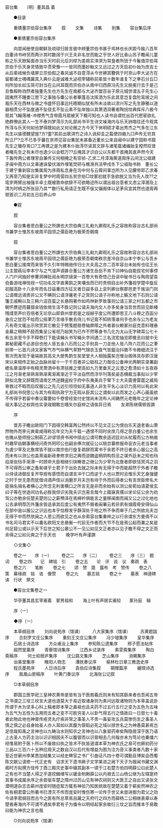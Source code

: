 <!-- { "loadSidebar": true } -->
容台集　　（明）董其昌 着 

　　●目录 

　　重镌董宗伯容台集序 
　　叙 
　　文集 
　　诗集 
　　别集 
　　容台集后序 

　　●重镌董宗伯容台集序 

　　向尝闻册使自朝鲜及琉球归皆言彼中辨董宗伯书甚于鸡林也长庆距今踰八百年白董诗书峙贸而两计其时数阔于兴王夫非名世而能之乎世人好比香山苏子瞻闻儿童称之乐天掀髯面赤当乐天时前元后刘缪为差肩实涬溟为耳食者所狃于今毚值宗伯耳宗伯于乐天身灵情致华贯荣豫一一皆同而墨妙鲐文又远过之方天启初仆始为庶吉士从后辈祗候负墙屏立宗伯假之春风诚不自意淂从今世拂其簪佩于时亰山李大泌方在留都诸士喁喁冀其入典仆云是诚难大泌视宰辅称前辈皆十数年谁复下之拳石分丘□何所加长如玉简可封当在云间耳既而宗伯亦从南中归西原冯先生又脱冕行去于是己丑鲁殿称岿然者独董先生也方先生在南都与大泌齐盟百谷子原元城世谓五子先生心固夷然不踵娄江厯下之事独与麋公长者搴蓬击汰挥洒为乐此其意岂复盘陀鸾坡之间哉乐天在西林与微之书盛怀旧事远托晤期似犹有所未淡故以浓兴写之先生静雅以道器相贯分不坠崖通不坠径玄不坠云素不坠岸独以其萧洒浻著者陶捖坟典挥斥八极今观其飞翰落楮-冲襟秀气含带霞月扇被天下概可知也人读书自谓忧出百代厯宦欲礼绝群僚此其人一生不泰刘梦淂示为礼部尚书平生诗文噪海内与乐天詶唱往还今观其所淂与乐天何如也梦得既如此又何论微之方今天下休明硕才辈出秀杰之气多在江东先生以骏德魏望旌?方?童?其前出歌淇竹之诗入讽抑圭之篇使四裔九□声传无穷其所立尸?立不已多乎曩在亰师见容台集犹未甚备近董长公来自闽中以建宁固称书窟先生之辙存焉口?工再镌之是为建本仆始淂尽读其文辞与诸笔载诸编始复瞠然叹昔者睹先生之有未尽也逸少以会嵇万??丘掩其才识白公以东都千首掩其直声然今天下轰传两公者理至自兼传又何相掩之有崇祯-乙求二月漳海黄道周序云间沈公祖建牙闽中周方以文辜逋诛蛰伏海外埋笔焚研与樵涣共活甲戌冬下公祖贻书称　董长公于建宁重剥容台集属周为序周私念身在沟中何与云霄间事岂所为人见朦帝耶乙求春又再至乃知是实非复梦中时周营四五贫宗伯□坟冢初就手急欲脱又当为先人改??之窀穸两臂出袖强半卓土既被敦命欲辞不可欲略述所以谓出祖台意者又虑尘滓溷及上清为时柄之所张目乃具艹数行私用请正生既不佞又辍阁体以足茅风宜其然也道周再顿首识二月初五日后养山中 

　　●叙 

　　叙 

　　容台集者思白董公之所譔也大宗伯典三礼勑九卿观礼乐之容故称容台古礼部尚书兼学士惟苏东坡周平园领之儒臣艳为极荣吾朝南 

　　叙 

　　容台集者思白董公之所譔也大宗伯典三礼勑九卿观礼乐之容故称容台古礼部尚书兼学士惟苏东坡周平园领之儒臣艳为极荣吾朝南秩宗差冷自京山本宁李公与吾乡思白董公接席而来皆不久引年特赐驰传归士大夫高之亦二百年容台未始有也往王长公主盟萟坛李本宁与之气谊声调甚合董公方诸生岳岳不肯下曰神仙自能拔宅何事傍人门户间独好参曹洞禅批阅永明宗镜录一百卷大有奇悟己丑读中秘书日与陶周望袁伯备游戏禅悦视一切功名文字直黄鹄之笑壤虫而已时贵侧目出补外籓视学楚中旋反初服高卧十八余年而名日益重四方征文者日益多自上衮列卿台察郡邑吏干旄诣门则公请赠远谒贵非公文不賟则公请浮屠老子之宫则公请子孙称地上觞文地下石则公请籓王戚畹以及三韩六诏百蛮之长悬购著作如鸡林新罗故事则公请三家之村五都之市朝怀赝迹而暮猎金钱依倚生活不胜记则公请夫海内文人亦多矣身当吾世而目见断楮残煤至声价百倍者无论京山即弇州曾若是之烜赫乎度公所遭即思王八斗穆之百函分身应之犹恐不给而公摇茟万言缘手散去侍儿书记竟不知转落谁何手也余与公为老友凡有奇文辄出示欣赏其它散见于劈笺题扇卷轴屏障之外者甚伙赖冢孙庭克意料理悬金募之稍稍不胫而集呈公省视乃始笑为已作不然等身书几化为太山无字碑耳公七十有五余至今手不释卷灯下能读蝇头书写蝇头字间遇二三名流宏抽览即推去曰就中无甚秘密藏不必游目也他人皆五金八石而公之手别具一刀圭他人皆八阵六花而公之茟别带一匕首凡诗文家客气市气纵横气草野气锦衣玉食气皆鉏治抖擞不令微细流注于胷次而发现于毫端故其高文大册隽韵生矣堂堂大人相独露矣岂惟台阁体具存即汉唐宋以来相传正始之血脉尚留十一于千百者非公砥柱之力哉往公备神光两朝实录署副緫名章温厚中有精灵萧洒中有肃括推之使高如九万里垂天之云澄之愈清如十五夜吞江之月渐老渐熟渐熟渐离渐离渐近于平淡自然而浮华刊落矣姿态横裁当事拟以少宰辞拟北詹又辞既而请南乞烋逆魏盗权于府中东夷美兵于辇下士大夫震詟雷霆之威局脊救过不暇而后叹服公之先几远引坦坦如无事道人非生平名心淡识力高何以有此宋礼部尚书倪思公与其为有瑕执政宁为无瑕从臣其公之谓矣以此而发之心声心画虽欲不传得乎若留中奏议纂要如千卷曾经宣付史馆尚未流布人间确然元老晚年之定论神祖大事记之权舆也实录竣期敢忘嚆矢尔庭梓之请俟异日焉 
　　友弟陈继儒顿首譔 

　　序 

　　昔苏子瞻出欧阳门下因得交韩富两公然终以不见文正公为恨白乐天退老香山萧然物外而李元爽辈咸得称忘年交为夫千载一遇恨不同时余庶几得之思白董公也余生也晚从塾师授公制萟乙卯谬领贤书闱中牍出公谓可教余适迟廷对从杖履而公方枘凿时趣罕齿朝事横经问奇外罔叩公也嗣余俸次就征公以陪京纂修报命衮衣元老当事者为虗少宰及北詹席皆不就以南宗伯行旋复疏辞而寓书于余若不终日者余心服公之高而未有以测公也盖熹庙新政聿修求旧之典而逆魏盗柄阴构剪忌之谋外廷未之知也珰焰渐张珰手渐滑一时顾命大臣相继引玦畴昔之继公为少宰为北詹者即欲恬冥鸿之羽不可得而公审之蚤矣嗟乎士君子于出处去就之际未有无得于中而能超然于外者子瞻以侍读进御反复开导觊有感悟而自谓言冲于口而逆于人也以贾时忌惟乐天乞身强徤之时于世无患而犹借诗酒声伎以消磨岁月夫岂有待于外而后得者公有言庶臣修名大臣捐名捐名者横心之所念无利害横口之所言无是非而余始有以测公矣荀灿语夏侯玄曰子等在世途间功名必胜我但识劣我夫识岂易言哉今上寤寐真儒以坐论征公余为劝驾公亦勉余任楚夫楚则公之薪槱泽在焉绅衿俱能言之量移闽南而闽又公之过化地也公去承明荐历外籓余皆适承其后度公有夷然不屑者闽署云若非夙有烟霞骨安得仙山在部中逾以服公之识远也本乎怙穆发乎静深处于地之所不争而审于几之所欲兆夫岂无得于中而然欤闽之人思公而欲见之也从余索容台集重梓之以行余谓东方曼倩不以书名司马君实不以畵名欧阳文忠悬衡一代前无作者而大节不在是焉公起而兼之矣是何足窥公或以示天下后世之知公慕公不一见公如见文正者亦以见子瞻不得之文正而余得之公如元爽之于乐天也 
　　晚学叶有声谨譔 

　　◇文集◇ 

　　卷之一　　序（一） 
　　卷之二　　序（二） 
　　卷之三　　序（三）　题词 
　　卷之四　　记　碑铭　引 
　　卷之五　　论　评　说　议　奏疏　表 
　　卷之六　　笔断 
　　卷之七　　颂　赞　箴　露布　考　赞传 
　　卷之八　　策　募缘疏　铭　诰　像赞 
　　卷之九　　墓志铭 
　　卷之十　　墓表　神道碑　诔　行状　祭文 

　　●容台文集卷之一 

　　华亭董其昌玄宰甫着　冢男祖和 
　　海上叶有声居实甫较　　冢孙庭　辑 

　　序（一） 

　　◆序（一） 

　　本草纲目序 
　　刘向说苑序（馆课） 
　　八大家集序（馆课） 
　　苏黄题跋序 
　　合刻罗文庄公集序 
　　重刻王文庄公集序 
　　冯少墟集序 
　　皇华集序 
　　石居士诗选序 
　　方众甫汝上集序 
　　参知陈公遗集序 
　　邢子愿法帖序 
　　超然堂藁序 
　　青藜馆诗集序 
　　江西乡试录序 
　　素雯斋集序 
　　陶白斋稿序 
　　何士抑居庐集序 
　　沈公路文集序 
　　芝山集序 
　　消暍集序 
　　诒美堂集序 
　　睢阳人物志 
　　漕抚奏议序 
　　榆林杜日章三教逸史序 
　　程氏墨苑序 
　　人日诗后序 
　　袁伯应诗集叙 
　　期赠篇序 
　　樾馆诗选序 
　　鳯凰山房稿序 
　　叶黄门奏议序 
　　北海张公记叙 

　　○本草纲目序 

　　郡国立医学祀三皇神农黄帝是皆有当于医庖羲氏则未有知其繇来者也吾闻五帝之书谓之三坟三坟言大道也道莫大于易近取诸身则为素问远取诸物则为本草盖说卦所谓于木为坚多心科上稿者即本草之鼻祖也且夫药不过五行五行之变为五色为五味为五气为五性为五用而五者之变不可胜穷圣人以卦气得五行之情故曰一日尝七十毒者此物此地也神膏传疮灵丸疗疾非常之事圣人不贵一毒妄攻五兵莫惨伤生之事圣人慎之慎之必自身始圣人亦人耳如以其腹为甞蹈必死之域以捄世名之为神愚莫甚焉岂足信哉知禹之言神也以九畴治水则知农之言神也以八象甞药审矣陶隐居深于医乃语上古圣人方药主治以识识相因夫不以腹甞而以识甞相去几何哉亦未为笃论也秦燔六经惟易附于医卜所以不废故曰执之皆术不执皆道谓本草为神农氏之易可也厥初药分三品以三百六十五种应周天之数自汉以后代有增益为图为注为音义事类者凡数十家至近世蕲州李某悉加结集又以经史稗官之书广引曲证凡四十卷可谓勤且博矣会西蜀陈文献公请修一代正史有　诏求天下遗书厥子文学某进之阙下天子为报闻书藏文渊阁时方拟撰方伎传丁酉三殿灾史事中辍其副本一锲于江右楚方伯四明薛公曰此楚人之有也不当楚人得之乎遂挍雠缮写以锾金剞劂薛公以内艰去三山杨公继为左辖寔终其事书成属余序之余尝驱车楚之隋州过厉山见有神农祠则又大医王之自出又读张文潜明道杂志去蕲州庞安时随症絜方辄有神验乃知医统故在楚楚又着于蕲矣然神农之佐有桐君雷公所著书巳湮灭不传而庞安时惟伤寒一论传于世又未尝进御为君父之効今读李君纲目而古今之医有所总萃焉且藏之天府行之四方而薛杨二公相继表章以寿楚者寿海内不可谓不遇矣李君有子为循令以明经起家余故衍三坟之旨而推本于易敢曰能为神农之言也哉 

　　○刘向说苑序（馆课） 

